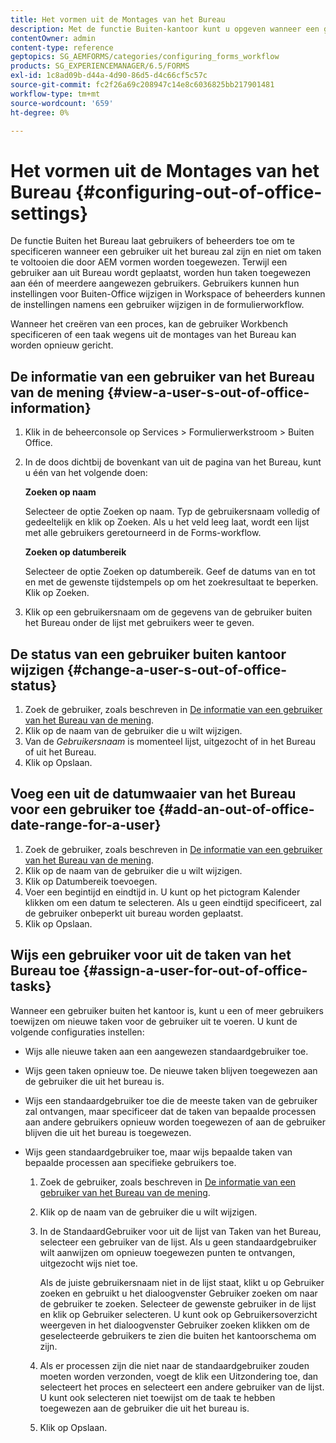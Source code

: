 ```yaml
---
title: Het vormen uit de Montages van het Bureau
description: Met de functie Buiten-kantoor kunt u opgeven wanneer een gebruiker buiten het kantoor komt en geen taken kan uitvoeren die door AEM formulieren zijn toegewezen.
contentOwner: admin
content-type: reference
geptopics: SG_AEMFORMS/categories/configuring_forms_workflow
products: SG_EXPERIENCEMANAGER/6.5/FORMS
exl-id: 1c8ad09b-d44a-4d90-86d5-d4c66cf5c57c
source-git-commit: fc2f26a69c208947c14e8c6036825bb217901481
workflow-type: tm+mt
source-wordcount: '659'
ht-degree: 0%

---
```


# Het vormen uit de Montages van het Bureau {#configuring-out-of-office-settings}

De functie Buiten het Bureau laat gebruikers of beheerders toe om te specificeren wanneer een gebruiker uit het bureau zal zijn en niet om taken te voltooien die door AEM vormen worden toegewezen. Terwijl een gebruiker aan uit Bureau wordt geplaatst, worden hun taken toegewezen aan één of meerdere aangewezen gebruikers. Gebruikers kunnen hun instellingen voor Buiten-Office wijzigen in Workspace of beheerders kunnen de instellingen namens een gebruiker wijzigen in de formulierworkflow.

Wanneer het creëren van een proces, kan de gebruiker Workbench specificeren of een taak wegens uit de montages van het Bureau kan worden opnieuw gericht.

## De informatie van een gebruiker van het Bureau van de mening {#view-a-user-s-out-of-office-information}

1. Klik in de beheerconsole op Services > Formulierwerkstroom > Buiten Office.
1. In de doos dichtbij de bovenkant van uit de pagina van het Bureau, kunt u één van het volgende doen:

   **Zoeken op naam**

   Selecteer de optie Zoeken op naam. Typ de gebruikersnaam volledig of gedeeltelijk en klik op Zoeken. Als u het veld leeg laat, wordt een lijst met alle gebruikers geretourneerd in de Forms-workflow.

   **Zoeken op datumbereik**

   Selecteer de optie Zoeken op datumbereik. Geef de datums van en tot en met de gewenste tijdstempels op om het zoekresultaat te beperken. Klik op Zoeken.

1. Klik op een gebruikersnaam om de gegevens van de gebruiker buiten het Bureau onder de lijst met gebruikers weer te geven.

## De status van een gebruiker buiten kantoor wijzigen {#change-a-user-s-out-of-office-status}

1. Zoek de gebruiker, zoals beschreven in [De informatie van een gebruiker van het Bureau van de mening](configuring-out-office-settings.md#view-a-user-s-out-of-office-information).
1. Klik op de naam van de gebruiker die u wilt wijzigen.
1. Van de *Gebruikersnaam* is momenteel lijst, uitgezocht of in het Bureau of uit het Bureau.
1. Klik op Opslaan.

## Voeg een uit de datumwaaier van het Bureau voor een gebruiker toe {#add-an-out-of-office-date-range-for-a-user}

1. Zoek de gebruiker, zoals beschreven in [De informatie van een gebruiker van het Bureau van de mening](configuring-out-office-settings.md#view-a-user-s-out-of-office-information).
1. Klik op de naam van de gebruiker die u wilt wijzigen.
1. Klik op Datumbereik toevoegen.
1. Voer een begintijd en eindtijd in. U kunt op het pictogram Kalender klikken om een datum te selecteren. Als u geen eindtijd specificeert, zal de gebruiker onbeperkt uit bureau worden geplaatst.
1. Klik op Opslaan.

## Wijs een gebruiker voor uit de taken van het Bureau toe {#assign-a-user-for-out-of-office-tasks}

Wanneer een gebruiker buiten het kantoor is, kunt u een of meer gebruikers toewijzen om nieuwe taken voor de gebruiker uit te voeren. U kunt de volgende configuraties instellen:

* Wijs alle nieuwe taken aan een aangewezen standaardgebruiker toe.
* Wijs geen taken opnieuw toe. De nieuwe taken blijven toegewezen aan de gebruiker die uit het bureau is.
* Wijs een standaardgebruiker toe die de meeste taken van de gebruiker zal ontvangen, maar specificeer dat de taken van bepaalde processen aan andere gebruikers opnieuw worden toegewezen of aan de gebruiker blijven die uit het bureau is toegewezen.
* Wijs geen standaardgebruiker toe, maar wijs bepaalde taken van bepaalde processen aan specifieke gebruikers toe.

   1. Zoek de gebruiker, zoals beschreven in [De informatie van een gebruiker van het Bureau van de mening](configuring-out-office-settings.md#view-a-user-s-out-of-office-information).
   1. Klik op de naam van de gebruiker die u wilt wijzigen.
   1. In de StandaardGebruiker voor uit de lijst van Taken van het Bureau, selecteer een gebruiker van de lijst. Als u geen standaardgebruiker wilt aanwijzen om opnieuw toegewezen punten te ontvangen, uitgezocht wijs niet toe.

      Als de juiste gebruikersnaam niet in de lijst staat, klikt u op Gebruiker zoeken en gebruikt u het dialoogvenster Gebruiker zoeken om naar de gebruiker te zoeken. Selecteer de gewenste gebruiker in de lijst en klik op Gebruiker selecteren. U kunt ook op Gebruikersoverzicht weergeven in het dialoogvenster Gebruiker zoeken klikken om de geselecteerde gebruikers te zien die buiten het kantoorschema om zijn.

   1. Als er processen zijn die niet naar de standaardgebruiker zouden moeten worden verzonden, voegt de klik een Uitzondering toe, dan selecteert het proces en selecteert een andere gebruiker van de lijst. U kunt ook selecteren niet toewijst om de taak te hebben toegewezen aan de gebruiker die uit het bureau is.
   1. Klik op Opslaan.
